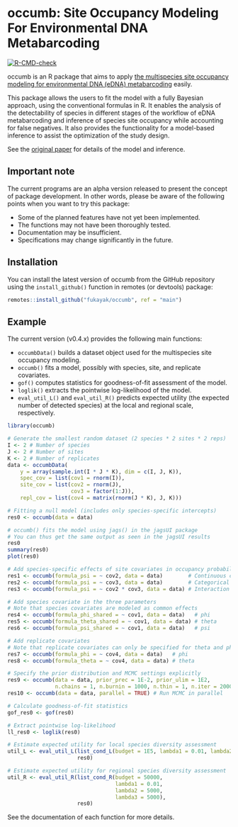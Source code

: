 # occumb: Site Occupancy Modeling For Environmental DNA Metabarcoding

<!-- badges: start -->
[![R-CMD-check](https://github.com/fukayak/occumb/workflows/R-CMD-check/badge.svg)](https://github.com/fukayak/occumb/actions)
<!-- badges: end -->

occumb is an R package that aims to apply [the multispecies site occupancy modeling for environmental DNA (eDNA) metabarcoding](https://doi.org/10.1111/2041-210X.13732) easily.

This package allows the users to fit the model with a fully Bayesian approach, using the conventional formulas in R. It enables the analysis of the detectability of species in different stages of the workflow of eDNA metabarcoding and inference of species site occupancy while accounting for false negatives. It also provides the functionality for a model-based inference to assist the optimization of the study design.

See the [original paper](https://doi.org/10.1111/2041-210X.13732) for details of the model and inference.

## Important note
The current programs are an alpha version released to present the concept of package development. In other words, please be aware of the following points when you want to try this package:

- Some of the planned features have not yet been implemented.
- The functions may not have been thoroughly tested.
- Documentation may be insufficient.
- Specifications may change significantly in the future.

## Installation

You can install the latest version of occumb from the GitHub repository using the `install_github()` function in remotes (or devtools) package:

``` r
remotes::install_github("fukayak/occumb", ref = "main")
```

## Example

The current version (v0.4.x) provides the following main functions:

- `occumbData()` builds a dataset object used for the multispecies site occupancy modeling.
- `occumb()` fits a model, possibly with species, site, and replicate covariates.
- `gof()` computes statistics for goodness-of-fit assessment of the model.
- `loglik()` extracts the pointwise log-likelihood of the model.
- `eval_util_L()` and `eval_util_R()` predicts expected utility (the expected number of detected species) at the local and regional scale, respectively.

``` r
library(occumb)

# Generate the smallest random dataset (2 species * 2 sites * 2 reps)
I <- 2 # Number of species
J <- 2 # Number of sites
K <- 2 # Number of replicates
data <- occumbData(
    y = array(sample.int(I * J * K), dim = c(I, J, K)),
    spec_cov = list(cov1 = rnorm(I)),
    site_cov = list(cov2 = rnorm(J),
                    cov3 = factor(1:J)),
    repl_cov = list(cov4 = matrix(rnorm(J * K), J, K)))

# Fitting a null model (includes only species-specific intercepts)
res0 <- occumb(data = data)

# occumb() fits the model using jags() in the jagsUI package
# You can thus get the same output as seen in the jagsUI results
res0
summary(res0)
plot(res0)

# Add species-specific effects of site covariates in occupancy probabilities
res1 <- occumb(formula_psi = ~ cov2, data = data)        # Continuous covariate
res2 <- occumb(formula_psi = ~ cov3, data = data)        # Categorical covariate
res3 <- occumb(formula_psi = ~ cov2 * cov3, data = data) # Interaction

# Add species covariate in the three parameters
# Note that species covariates are modeled as common effects
res4 <- occumb(formula_phi_shared = ~ cov1, data = data)   # phi
res5 <- occumb(formula_theta_shared = ~ cov1, data = data) # theta
res6 <- occumb(formula_psi_shared = ~ cov1, data = data)   # psi

# Add replicate covariates
# Note that replicate covariates can only be specified for theta and phi
res7 <- occumb(formula_phi = ~ cov4, data = data)   # phi
res8 <- occumb(formula_theta = ~ cov4, data = data) # theta

# Specify the prior distribution and MCMC settings explicitly
res9 <- occumb(data = data, prior_prec = 1E-2, prior_ulim = 1E2,
               n.chains = 1, n.burnin = 1000, n.thin = 1, n.iter = 2000)
res10 <- occumb(data = data, parallel = TRUE) # Run MCMC in parallel

# Calculate goodness-of-fit statistics
gof_res0 <- gof(res0)

# Extract pointwise log-likelihood
ll_res0 <- loglik(res0)

# Estimate expected utility for local species diversity assessment
util_L <- eval_util_L(list_cond_L(budget = 1E5, lambda1 = 0.01, lambda2 = 5000, res0),
                      res0)

# Estimate expected utility for regional species diversity assessment
util_R <- eval_util_R(list_cond_R(budget = 50000,
                                  lambda1 = 0.01,
                                  lambda2 = 5000,
                                  lambda3 = 5000),
                      res0)
```

See the documentation of each function for more details.

